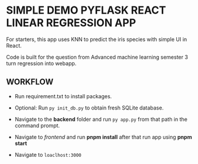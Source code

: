 # SIMPLE DEMO PYFLASK REACT LINEAR REGRESSION APP

For starters, this app uses KNN to predict the iris species with simple UI in React.

Code is built for the question from Advanced machine learning semester 3 turn regression into webapp.

## WORKFLOW

- Run requirement.txt to install packages.

- Optional: Run `py init_db.py` to obtain fresh SQLite database.

- Navigate to the __backend__ folder and run `py app.py` from that path in the command prompt.

- Navigate to _frontend_ and run __pnpm install__ after that run app using __pnpm start__
- Navigate to `loaclhost:3000`
